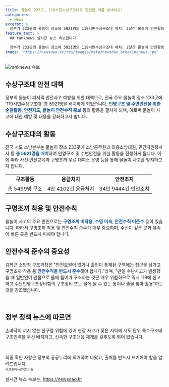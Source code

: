 ```yaml
---
title: 물놀이 233곳, 119시민수상구조대로 안전한 여름 보내세요!
categories:
  - News
excerpt: >
  정부가 233곳의 물놀이 장소에 5921명의 119시민수상구조대 배치. 2달간 물놀이 안전활동 전개, 구명조끼 무료 대여소 운영, 안전수칙 교육 등 진행. 지난 5년간 총 5499명 구조, 4만 4102건 응급처치, 34만 9444건 안전조치. 김학근 소방청 구조과장은 “구명조끼 착용 등 안전수칙 준수가 중요”고 강조.
feature_text: >
  ## ranknews 실시간 뉴스 속보입니다.

  정부가 233곳의 물놀이 장소에 5921명의 119시민수상구조대 배치. 2달간 물놀이 안전활동 전개, 구명조끼 무료 대여소 운영, 안전수칙 교육 등 진행. 지난 5년간 총 5499명 구조, 4만 4102건 응급처치, 34만 9444건 안전조치. 김학근 소방청 구조과장은 “구명조끼 착용 등 안전수칙 준수가 중요”고 강조.
image: 'https://newsdao.kr/res/images/meta/newsdao_breakingnews.jpg'
---
```


<p><img src="https://newsdao.kr/res/images/meta/newsdao_breakingnews.jpg" alt="ranknews 속보" /></p>

<h2 data-ke-size="size26">수상구조대 안전 대책</h2>

<p data-ke-size="size16">정부의 물놀이 피서객 안전사고 예방을 위한 대책으로, 전국 주요 물놀이 장소 233곳에 '119시민수상구조대' 총 5921명을 배치하게 되었습니다. <b><span style="color: #1a5490;">인명구조 및 수변안전을 위한 순찰활동, 안전지도, 물놀이 안전수칙 홍보</span></b> 등의 활동을 펼치게 되며, 이로써 물놀이 사고에 대한 예방 및 대응을 강화하고자 합니다.</p>

<h2 data-ke-size="size26">수상구조대의 활동</h2>

<p data-ke-size="size16">전국 시도 소방본부는 물놀이 장소 233곳에 소방공무원과 의용소방대원, 민간자원봉사자 등 <b><span style="color: #1a5490;">총 5921명을 배치</span></b>하여 인명구조 및 수변안전을 위한 활동을 진행하게 됩니다. 이에 따라 사전 안전교육과 구명조끼 무료 대여소 운영 등을 통해 물놀이 사고를 방지하고자 합니다.</p>

<table>
    <tr>
        <td style="text-align: center; height: 17px;"><b>구조활동</b></td>
        <td style="text-align: center; height: 17px;"><b>응급처치</b></td>
        <td style="text-align: center; height: 17px;"><b>안전조치</b></td>
    </tr>
    <tr>
        <td style="text-align: center; height: 17px;">총 5499명 구조</td>
        <td style="text-align: center; height: 17px;">4만 4102건 응급처치</td>
        <td style="text-align: center; height: 17px;">34만 9444건 안전조치</td>
    </tr>
</table>

<h2 data-ke-size="size26">구명조끼 착용 및 안전수칙</h2>

<p data-ke-size="size16">물놀이 사고의 주요 원인으로는 <b><span style="color: #1a5490;">구명조끼 미착용, 수영 미숙, 안전수칙 미준수</span></b> 등이 있습니다. 따라서 구명조끼 착용 및 안전수칙 준수가 매우 중요하며, 수신이 깊은 곳과 유속이 빠른 곳은 반드시 피해야 합니다.</p>

<h2 data-ke-size="size26">안전수칙 준수의 중요성</h2>

<p data-ke-size="size16">김학근 소방청 구조과장은 "안전요원이 없거나 출입이 통제된 구역에는 접근을 삼가고 구명조끼 착용 등 <b><span style="color: #1a5490;">안전수칙을 반드시 준수</span></b>해야 합니다."라며, "만일 수난사고가 발생했을 때 일반인이 맨몸으로 물에 들어가 구조하는 것은 매우 위험하므로 즉시 119에 신고하고 수난인명구조장비함의 구조장비 또는 물에 뜰 수 있는 통이나 줄을 찾아 활용"하는 것을 강조했습니다.</p>

<p data-ke-size="size16">&nbsp;</p>

<h2 data-ke-size="size26">정부 정책 뉴스에 따르면</h2>

<p data-ke-size="size16">손바닥이 끼지 않는 한구멍 위험에 있어 현장 사고가 잦은 지역에 시도 단위 특수구조대 구조인력을 우선 배치하고, 신속한 구조대응 체계를 갖추도록 되어 있습니다.</p>

<p data-ke-size="size16">&nbsp;</p>

<p data-ke-size="size16">최종 확인 사항은 정부의 공공누리에 의거하여 나왔고, 출처를 반드시 표기해야 함을 알려드립니다. <br> <span style="font-size: 10px;">자료출처=정책브리핑 </span></p>

<p data-ke-size="size16"></p>
실시간 뉴스 속보는, <a href="https://newsdao.kr" rel="dofollow">https://newsdao.kr</a>


